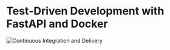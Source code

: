 # Test-Driven Development with FastAPI and Docker

![Continuous Integration and Delivery](https://github.com/davidjnevin/tdd-fastapi/workflows/Continuous%20Integration%20and%20Delivery/badge.svg?branch=main)


